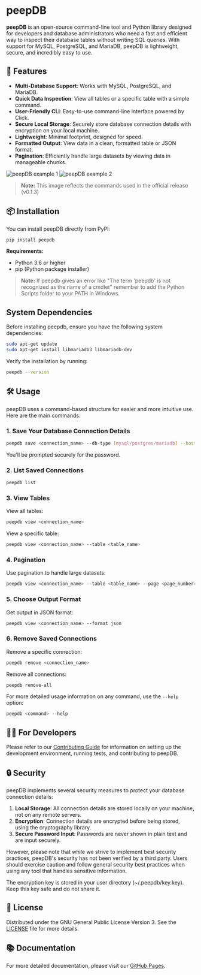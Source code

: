 # peepDB

**peepDB** is an open-source command-line tool and Python library designed for developers and database administrators who need a fast and efficient way to inspect their database tables without writing SQL queries. With support for MySQL, PostgreSQL, and MariaDB, peepDB is lightweight, secure, and incredibly easy to use.

## 🚀 Features

- **Multi-Database Support**: Works with MySQL, PostgreSQL, and MariaDB.
- **Quick Data Inspection**: View all tables or a specific table with a simple command.
- **User-Friendly CLI**: Easy-to-use command-line interface powered by Click.
- **Secure Local Storage**: Securely store database connection details with encryption on your local machine.
- **Lightweight**: Minimal footprint, designed for speed.
- **Formatted Output**: View data in a clean, formatted table or JSON format.
- **Pagination**: Efficiently handle large datasets by viewing data in manageable chunks.

![peepDB example 1](images/peepdb_example1.png)
![peepDB example 2](images/peepdb_example2.png)
> **Note:** This image reflects the commands used in the official release (v0.1.3)
## 📦 Installation

You can install peepDB directly from PyPI:

```bash
pip install peepdb
```

**Requirements:**
- Python 3.6 or higher
- pip (Python package installer)

> **Note:** If peepdb gives an error like "The term 'peepdb' is not recognized as the name of a cmdlet" remember to add the Python Scripts folder to your PATH in Windows.

## System Dependencies

Before installing peepdb, ensure you have the following system dependencies:

```bash
sudo apt-get update
sudo apt-get install libmariadb3 libmariadb-dev
```

Verify the installation by running:
```bash
peepdb --version
```

## 🛠️ Usage

peepDB uses a command-based structure for easier and more intuitive use. Here are the main commands:

### 1. Save Your Database Connection Details

```bash
peepdb save <connection_name> --db-type [mysql/postgres/mariadb] --host <host> --user <user> --database <database>
```
You'll be prompted securely for the password.

### 2. List Saved Connections

```bash
peepdb list
```

### 3. View Tables

View all tables:
```bash
peepdb view <connection_name>
```

View a specific table:
```bash
peepdb view <connection_name> --table <table_name>
```

### 4. Pagination

Use pagination to handle large datasets:
```bash
peepdb view <connection_name> --table <table_name> --page <page_number> --page-size <rows_per_page>
```

### 5. Choose Output Format

Get output in JSON format:
```bash
peepdb view <connection_name> --format json
```

### 6. Remove Saved Connections

Remove a specific connection:
```bash
peepdb remove <connection_name>
```

Remove all connections:
```bash
peepdb remove-all
```

For more detailed usage information on any command, use the `--help` option:
```bash
peepdb <command> --help
```

## 👨‍💻 For Developers

Please refer to our [Contributing Guide](CONTRIBUTING.md) for information on setting up the development environment, running tests, and contributing to peepDB.

## 🔒 Security

peepDB implements several security measures to protect your database connection details:

1. **Local Storage**: All connection details are stored locally on your machine, not on any remote servers.
2. **Encryption**: Connection details are encrypted before being stored, using the cryptography library.
3. **Secure Password Input**: Passwords are never shown in plain text and are input securely.

However, please note that while we strive to implement best security practices, peepDB's security has not been verified by a third party. Users should exercise caution and follow general security best practices when using any tool that handles sensitive information.

The encryption key is stored in your user directory (~/.peepdb/key.key). Keep this key safe and do not share it.

## 📜 License

Distributed under the GNU General Public License Version 3. See the [LICENSE](LICENSE) file for more details.

## 📚 Documentation

For more detailed documentation, please visit our [GitHub Pages](https://peepdb.dev/).
